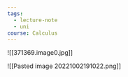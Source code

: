 ```yaml
---
tags:
  - lecture-note
  - uni
course: Calculus
---
```





![[371369.image0.jpg]]


![[Pasted image 20221002191022.png]]

